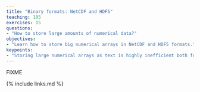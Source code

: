 ```yaml
---
title: "Binary formats: NetCDF and HDF5"
teaching: 105
exercises: 15
questions:
- "How to store large amounts of numerical data?"
objectives:
- "Learn how to store big numerical arrays in NetCDF and HDF5 formats."
keypoints:
- "Storing large numerical arrays as text is highly inefficient both for humans and machine. NetCDF and HDF5 are de-facto standards for storing numerical data and metadata."
---
```

FIXME

{% include links.md %}
